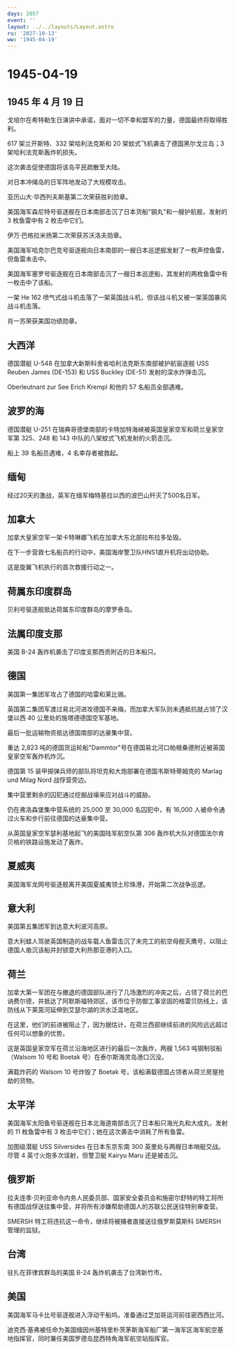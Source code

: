```yaml
---
days: 2057
event: ''
layout: ../../layouts/Layout.astro
ru: '2027-10-13'
ww: '1945-04-19'
---
```


# 1945-04-19

## 1945 年 4 月 19 日

戈培尔在希特勒生日演讲中承诺，面对一切不幸和盟军的力量，德国最终将取得胜利。

617 架兰开斯特、332 架哈利法克斯和 20 架蚊式飞机袭击了德国黑尔戈兰岛；3
架哈利法克斯轰炸机损失。

这次袭击促使德国将该岛平民疏散至大陆。

对日本冲绳岛的日军阵地发动了大规模攻击。

亚历山大·华西列夫斯基第二次荣获胜利勋章。

美国海军森尼特号驱逐舰在日本南部击沉了日本货船"钢丸"和一艘护航舰，发射的
3 枚鱼雷中有 2 枚击中它们。

伊万·巴格拉米扬第二次荣获苏沃洛夫勋章。

美国海军哈克尔巴克号驱逐舰向日本南部的一艘日本巡逻舰发射了一枚声控鱼雷，但鱼雷未击中。

美国海军塞罗号驱逐舰在日本南部击沉了一艘日本巡逻船，其发射的两枚鱼雷中有一枚击中了该船。

一架 He 162
喷气式战斗机击落了一架英国战斗机，但该战斗机又被一架英国暴风战斗机击落。

肖一苏荣获美国功绩勋章。

## 大西洋

德国潜艇 U-548 在加拿大新斯科舍省哈利法克斯东南部被护航驱逐舰 USS Reuben
James (DE-153) 和 USS Buckley (DE-51) 发射的深水炸弹击沉。

Oberleutnant zur See Erich Krempl 和他的 57 名船员全部遇难。

## 波罗的海

德国潜艇 U-251
在瑞典哥德堡南部的卡特加特海峡被英国皇家空军和荷兰皇家空军第 325、248 和
143 中队的八架蚊式飞机发射的火箭击沉。

船上 39 名船员遇难，4 名幸存者被救起。

## 缅甸

经过20天的激战，英军在缅军梅特基拉以西的波巴山歼灭了500名日军。

## 加拿大

加拿大皇家空军一架卡特琳娜飞机在加拿大东北部拉布拉多坠毁。

在下一步营救七名船员的行动中，美国海岸警卫队HNS1直升机将出动协助。

这是旋翼飞机执行的首次救援行动之一。

## 荷属东印度群岛

贝利号驱逐舰抵达荷属东印度群岛的摩罗泰岛。

## 法属印度支那

美国 B-24 轰炸机袭击了印度支那西贡附近的日本船只。

## 德国

美国第一集团军攻占了德国的哈雷和莱比锡。

英国第二集团军渡过易北河进攻德国不来梅，而加拿大军队则未遇抵抗就占领了汉堡以西
40 公里处的施塔德德国空军基地。

最后一批运输物资抵达德国南部的达豪集中营。

重达 2,823
吨的德国货运轮船"Dammtor"号在德国易北河口帕根桑德附近被英国皇家空军轰炸机炸沉。

德国第 15 装甲掷弹兵师的部队将坦克和大炮部署在德国韦斯特蒂姆克的 Marlag
und Milag Nord 战俘营旁边。

集中营里剩余的囚犯通过挖掘战壕来应对战斗的威胁。

仍在弗洛森堡集中营系统的 25,000 至 30,000 名囚犯中，有 16,000
人被命令通过火车和步行前往德国的达豪集中营。

从英国皇家空军瑟利基地起飞的美国陆军航空队第 306
轰炸机大队对德国法尔肯贝格的铁路设施发动了轰炸。

## 夏威夷

美国海军龙网号驱逐舰离开美国夏威夷领土珍珠港，开始第二次战争巡逻。

## 意大利

美国第五集团军到达意大利波河高原。

意大利蛙人驾驶英国制造的战车载人鱼雷击沉了未完工的航空母舰天鹰号，以阻止德国人凿沉该船并封锁意大利热那亚港的入口。

## 荷兰

加拿大第一军团在与撤退的德国部队进行了几场激烈的冲突之后，占领了荷兰的巴讷费尔德，并抵达了阿默斯福特郊区，该市位于防御工事坚固的格雷贝防线上，该防线从下莱茵河延伸到艾瑟尔湖的洪水泛滥地区。

在这里，他们的前进被阻止了，因为据估计，在荷兰西部继续前进的风险远远超过任何可以想象的优势。

这是英国皇家空军在荷兰沿海地区进行的最后一次轰炸，两艘 1,563
吨钢制驳船（Walsom 10 号和 Boetak 号）在泰尔斯海灵岛港口沉没。

满载炸药的 Walsom 10 号炸毁了 Boetak
号，该船满载德国占领者从荷兰房屋抢劫的货物。

## 太平洋

美国海军太阳鱼号驱逐舰在日本北海道南部击沉了日本船只海光丸和大成丸，发射的
11 枚鱼雷中有 3 枚击中它们；她在这次袭击中消耗了所有鱼雷。

加图级潜艇 USS Silversides 在日本东京东南 300
英里处与两艘日本哨艇交战。尽管 4 英寸火炮多次误射，但警卫艇 Kairyu Maru
还是被击沉。

## 俄罗斯

拉夫连季·贝利亚命令内务人民委员部、国家安全委员会和施密尔舒特的特工将所有德国战俘送往集中营，并将所有涉嫌帮助德国人的苏联公民送往特别审查营。

SMERSH 特工将违抗这一命令，继续将被捕者直接送往俄罗斯莫斯科 SMERSH
管理的监狱。

## 台湾

驻扎在菲律宾群岛的美国 B-24 轰炸机袭击了台湾新竹市。

## 美国

美国海军马卡比号驱逐舰进入浮动干船坞，准备通过芝加哥运河前往密西西比河。

迪克西·基弗被任命为美国缅因州基特里朴茨茅斯海军船厂第一海军区海军航空基地指挥官，同时兼任美国罗德岛昆西特角海军航空站指挥官。